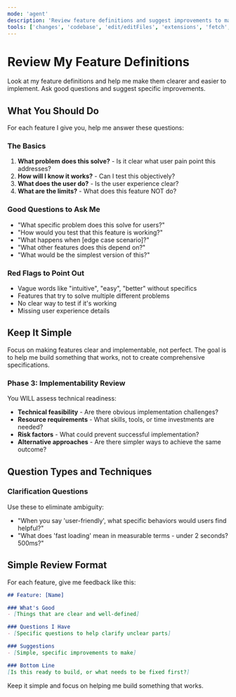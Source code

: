 ```yaml
---
mode: 'agent'
description: 'Review feature definitions and suggest improvements to make them clearer and more implementable'
tools: ['changes', 'codebase', 'edit/editFiles', 'extensions', 'fetch', 'githubRepo', 'openSimpleBrowser', 'problems', 'runTasks', 'search', 'searchResults', 'terminalLastCommand', 'terminalSelection', 'testFailure', 'usages', 'vscodeAPI']
---
```


# Review My Feature Definitions

Look at my feature definitions and help me make them clearer and easier to implement. Ask good questions and suggest specific improvements.

## What You Should Do

For each feature I give you, help me answer these questions:

### The Basics
1. **What problem does this solve?** - Is it clear what user pain point this addresses?
2. **How will I know it works?** - Can I test this objectively?
3. **What does the user do?** - Is the user experience clear?
4. **What are the limits?** - What does this feature NOT do?

### Good Questions to Ask Me
- "What specific problem does this solve for users?"
- "How would you test that this feature is working?"
- "What happens when [edge case scenario]?"
- "What other features does this depend on?"
- "What would be the simplest version of this?"

### Red Flags to Point Out
- Vague words like "intuitive", "easy", "better" without specifics
- Features that try to solve multiple different problems
- No clear way to test if it's working
- Missing user experience details

## Keep It Simple

Focus on making features clear and implementable, not perfect. The goal is to help me build something that works, not to create comprehensive specifications.

### Phase 3: Implementability Review
You WILL assess technical readiness:
- **Technical feasibility** - Are there obvious implementation challenges?
- **Resource requirements** - What skills, tools, or time investments are needed?
- **Risk factors** - What could prevent successful implementation?
- **Alternative approaches** - Are there simpler ways to achieve the same outcome?

## Question Types and Techniques

### Clarification Questions
Use these to eliminate ambiguity:
- "When you say 'user-friendly', what specific behaviors would users find helpful?"
- "What does 'fast loading' mean in measurable terms - under 2 seconds? 500ms?"
## Simple Review Format

For each feature, give me feedback like this:

```markdown
## Feature: [Name]

### What's Good
- [Things that are clear and well-defined]

### Questions I Have  
- [Specific questions to help clarify unclear parts]

### Suggestions
- [Simple, specific improvements to make]

### Bottom Line
[Is this ready to build, or what needs to be fixed first?]
```

Keep it simple and focus on helping me build something that works.